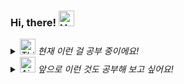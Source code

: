 ### Hi, there! <img src="https://raw.githubusercontent.com/Tarikul-Islam-Anik/Animated-Fluent-Emojis/master/Emojis/Hand%20gestures/Hand%20with%20Fingers%20Splayed%20Light%20Skin%20Tone.png" alt="Hand with Fingers Splayed Light Skin Tone" width="25" height="25" />

<i>
<details>
<summary>
  <img src="https://raw.githubusercontent.com/Tarikul-Islam-Anik/Animated-Fluent-Emojis/master/Emojis/Smilies/Thinking%20Face.png" alt="Thinking Face" width="25" height="25" /> 현재 이런 걸 공부 중이에요!
</summary>
   <br>
  
![html](https://img.shields.io/badge/HTML5-E34F26?style=for-the-badge&logo=html5&logoColor=white) ![css](https://img.shields.io/badge/css-1572B6?style=for-the-badge&logo=css3&logoColor=white) ![js](https://img.shields.io/badge/JavaScript-F7DF1E?style=for-the-badge&logo=JavaScript&logoColor=white) ![nodeJS](https://img.shields.io/badge/node.js-339933?style=for-the-badge&logo=Node.js&logoColor=white) ![ts](https://img.shields.io/badge/TypeScript-007ACC?style=for-the-badge&logo=typescript&logoColor=white) ![react](https://img.shields.io/badge/React-20232A?style=for-the-badge&logo=react&logoColor=61DAFB) ![sass](https://img.shields.io/badge/Sass-CC6699?style=for-the-badge&logo=sass&logoColor=white) ![jest](https://img.shields.io/badge/Jest-323330?style=for-the-badge&logo=Jest&logoColor=white)

</details>

<details>
<summary>
  <img src="https://raw.githubusercontent.com/Tarikul-Islam-Anik/Animated-Fluent-Emojis/master/Emojis/Travel%20and%20places/Airplane.png" alt="Airplane" width="25" height="25" /> 앞으로 이런 것도 공부해 보고 싶어요!
</summary>
   <br>

![vueJS](https://img.shields.io/badge/Vue.js-35495E?style=for-the-badge&logo=vue.js&logoColor=4FC08D) ![nextJS](https://img.shields.io/badge/next.js-000000?style=for-the-badge&logo=next.js&logoColor=white) ![styled-component](https://img.shields.io/badge/styled--components-DB7093?style=for-the-badge&logo=styled-components&logoColor=white) ![recoil](https://img.shields.io/badge/Recoil-61DAFB?style=for-the-badge&logo=recoil&logoColor=white) ![redux](https://img.shields.io/badge/Redux-593D88?style=for-the-badge&logo=redux&logoColor=white) 


</details>


</i>
